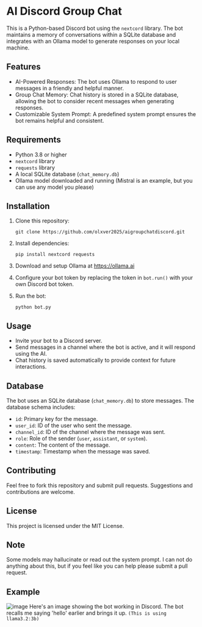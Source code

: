 # AI Discord Group Chat
This is a Python-based Discord bot using the `nextcord` library. The bot maintains a memory of conversations within a SQLite database and integrates with an Ollama model to generate responses on your local machine.

## Features

- AI-Powered Responses: The bot uses Ollama to respond to user messages in a friendly and helpful manner.
- Group Chat Memory: Chat history is stored in a SQLite database, allowing the bot to consider recent messages when generating responses.
- Customizable System Prompt: A predefined system prompt ensures the bot remains helpful and consistent.

## Requirements

- Python 3.8 or higher
- `nextcord` library
- `requests` library
- A local SQLite database (`chat_memory.db`)
- Ollama model downloaded and running (Mistral is an example, but you can use any model you please)

## Installation

1. Clone this repository:

   ```
   git clone https://github.com/olxver2025/aigroupchatdiscord.git
   ```

2. Install dependencies:

   ```
   pip install nextcord requests
   ```
3. Download and setup Ollama at https://ollama.ai

4. Configure your bot token by replacing the token in `bot.run()` with your own Discord bot token.

5. Run the bot:

   ```
   python bot.py
   ```

## Usage

- Invite your bot to a Discord server.
- Send messages in a channel where the bot is active, and it will respond using the AI.
- Chat history is saved automatically to provide context for future interactions.

## Database

The bot uses an SQLite database (`chat_memory.db`) to store messages. The database schema includes:

- `id`: Primary key for the message.
- `user_id`: ID of the user who sent the message.
- `channel_id`: ID of the channel where the message was sent.
- `role`: Role of the sender (`user`, `assistant`, or `system`).
- `content`: The content of the message.
- `timestamp`: Timestamp when the message was saved.

## Contributing

Feel free to fork this repository and submit pull requests. Suggestions and contributions are welcome.

## License

This project is licensed under the MIT License.


## Note

Some models may hallucinate or read out the system prompt. I can not do anything about this, but if you feel like you can help please submit a pull request.

## Example
![image](https://github.com/user-attachments/assets/56d05c8a-e21d-4e9f-b346-f3ca9a7477ea)
Here's an image showing the bot working in Discord. The bot recalls me saying 'hello' earlier and brings it up. `(This is using llama3.2:3b)`
